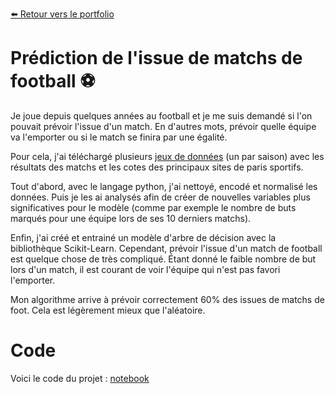 [:arrow_left: Retour vers le portfolio](https://github.com/ThibaultLanthiez/Portfolio)

# Prédiction de l'issue de matchs de football :soccer:

Je joue depuis quelques années au football et je me suis demandé si l'on pouvait prévoir l'issue d'un match. En d'autres mots, prévoir quelle équipe va l'emporter ou si le match se finira par une égalité. 

Pour cela, j'ai téléchargé plusieurs [jeux de données](http://www.football-data.co.uk/data.php) (un par saison) avec les résultats des matchs et les cotes des principaux sites de paris sportifs.

Tout d'abord, avec le langage python, j'ai nettoyé, encodé et normalisé les données. Puis je les ai analysés afin de créer de nouvelles variables plus significatives pour le modèle (comme par exemple le nombre de buts marqués pour une équipe lors de ses 10 derniers matchs).

Enfin, j'ai créé et entrainé un modèle d'arbre de décision avec la bibliothèque Scikit-Learn. Cependant, prévoir l'issue d'un match de football est quelque chose de très compliqué. Étant donné le faible nombre de but lors d'un match, il est courant de voir l'équipe qui n'est pas favori l'emporter.

Mon algorithme arrive à prévoir correctement 60% des issues de matchs de foot. Cela est légèrement mieux que l'aléatoire.

# Code

Voici le code du projet : [notebook](https://github.com/ThibaultLanthiez/Prediction-issue-matchs-foot/blob/main/Odds_Football_leagues.ipynb)
